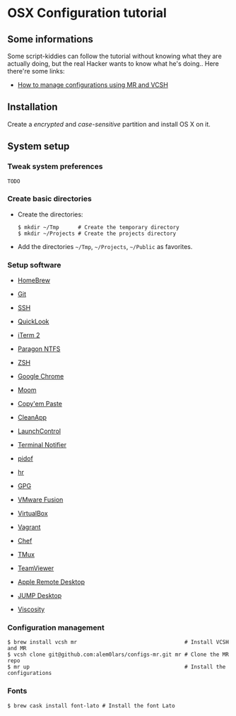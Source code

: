 # OSX Configuration tutorial

## Some informations

Some script-kiddies can follow the tutorial without knowing what they are actually doing, but the real Hacker wants to know what he's doing.. Here there're some links:
* [How to manage configurations using MR and VCSH](http://www.martin-burger.net/blog/unix-shell/manage-dotfiles-quickly-and-effortlessly/)

## Installation

Create a *encrypted* and *case-sensitive* partition and install OS X on it.

## System setup

### Tweak system preferences

`TODO`

### Create basic directories

* Create the directories:
  
  ```
  $ mkdir ~/Tmp      # Create the temporary directory
  $ mkdir ~/Projects # Create the projects directory
  ```

* Add the directories `~/Tmp`, `~/Projects`, `~/Public` as favorites.

### Setup software

* [HomeBrew](./software/homebrew.md)

* [Git](./software/git.md)

* [SSH](./software/ssh.md)

* [QuickLook](./software/quicklook.md)

* [iTerm 2](./software/iterm2.md)

* [Paragon NTFS](./software/paragon_ntfs.md)

* [ZSH](./software/zsh.md)

* [Google Chrome](./software/google_chrome.md)

* [Moom](./software/moom.md)

* [Copy'em Paste](./software/copyempaste.md)

* [CleanApp](./software/cleanapp.md)

* [LaunchControl](./software/launchcontrol.md)

* [Terminal Notifier](./software/terminal_notifier.md)

* [pidof](./software/pidof.md)

* [hr](./software/hr.md)

* [GPG](./software/gpg.md)

* [VMware Fusion](./software/vmware_fusion.md)

* [VirtualBox](./software/virtualbox.md)

* [Vagrant](./software/vagrant.md)

* [Chef](./software/chef.md)

* [TMux](./software/tmux.md)

* [TeamViewer](./software/teamviewer.md)

* [Apple Remote Desktop](./software/apple_remote_desktop.md)

* [JUMP Desktop](./software/jump_desktop.md)

* [Viscosity](./software/viscosity.md)

### Configuration management

```
$ brew install vcsh mr                                  # Install VCSH and MR
$ vcsh clone git@github.com:alem0lars/configs-mr.git mr # Clone the MR repo
$ mr up                                                 # Install the configurations
```

### Fonts

```
$ brew cask install font-lato # Install the font Lato
```
